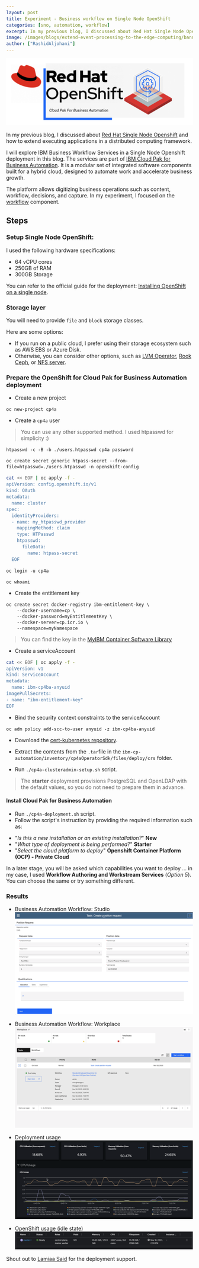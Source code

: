 ```yaml
---
layout: post
title: Experiment - Business workflow on Single Node OpenShift
categories: [sno, automation, workflow]
excerpt: In my previous blog, I discussed about Red Hat Single Node Openshift and how to extend executing applications in a distributed computing framework. I will explore IBM Business Workflow Services in a Single Node Openshift deployment in this blog. 
image: /images/blogs/extend-event-processing-to-the-edge-computing/banner.png
author: ["RashidAljohani"]
---
```



![](/images/blogs/experiment-cp4a-sno/banner.png)

In my previous blog, I discussed about [Red Hat Single Node Openshift](https://www.redhat.com/en/blog/meet-single-node-openshift-our-smallest-openshift-footprint-edge-architectures)  and how to extend executing applications in a distributed computing framework.


I will explore IBM Business Workflow Services in a Single Node Openshift deployment in this blog. The services are part of [IBM Cloud Pak for Business Automation](https://www.ibm.com/products/cloud-pak-for-business-automation). It is a modular set of integrated software components built for a hybrid cloud, designed to automate work and accelerate business growth.

The platform allows digitizing business operations such as content, workflow, decisions, and capture. In my experiment, I focused on the [workflow](https://www.ibm.com/docs/en/cloud-paks/cp-biz-automation/23.0.1?topic=capabilities-workflow) component.



## Steps

### Setup Single Node OpenShift:

I used the following hardware specifications:

* 64 vCPU cores
* 250GB of RAM
* 300GB Storage

You can refer to the official guide for the deployment: [Installing OpenShift on a single node](https://docs.openshift.com/container-platform/4.13/installing/installing_sno/install-sno-installing-sno.html).


### Storage layer

You will need to provide `file` and `block` storage classes.

Here are some options:

* If you run on a public cloud, I prefer using their storage ecosystem such as AWS EBS or Azure Disk.
* Otherwise, you can consider other options, such as [LVM Operator](https://github.com/openshift/lvm-operator), [Rook Ceph](https://github.com/rook/rook), or [NFS server](https://github.com/kubernetes-sigs/nfs-subdir-external-provisioner).


### Prepare the OpenShift for Cloud Pak for Business Automation deployment

* Create a new project

```
oc new-project cp4a
```

* Create a `cp4a` user

> You can use any other supported method. I used htpasswd for simplicity :)

```
htpasswd -c -B -b ./users.htpasswd cp4a password
```

```
oc create secret generic htpass-secret --from-file=htpasswd=./users.htpasswd -n openshift-config
```

```bash
cat << EOF | oc apply -f -
apiVersion: config.openshift.io/v1
kind: OAuth
metadata:
  name: cluster
spec:
  identityProviders:
  - name: my_htpasswd_provider 
    mappingMethod: claim 
    type: HTPasswd
    htpasswd:
      fileData:
        name: htpass-secret 
  EOF   
```

```
oc login -u cp4a
```

```
oc whoami
```

* Create the entitlement key

```
oc create secret docker-registry ibm-entitlement-key \
    --docker-username=cp \
    --docker-password=myEntitlementKey \
    --docker-server=cp.icr.io \
    --namespace=myNamespace
```

> You can find the key in the [MyIBM Container Software Library](https://myibm.ibm.com/products-services/containerlibrary)

* Create a serviceAccount

```bash
cat << EOF | oc apply -f -
apiVersion: v1
kind: ServiceAccount
metadata:
  name: ibm-cp4ba-anyuid
imagePullSecrets:
- name: "ibm-entitlement-key"
EOF 
```

* Bind the security context constraints to the serviceAccount

```
oc adm policy add-scc-to-user anyuid -z ibm-cp4ba-anyuid
```


* Download the [cert-kubernetes repository](https://www.ibm.com/links?url=https%3A%2F%2Fgithub.com%2FIBM%2Fcloud-pak%2Fraw%2Fmaster%2Frepo%2Fcase%2Fibm-cp-automation%2F5.0.0%2Fibm-cp-automation-5.0.0.tgz).

* Extract the contents from the `.tar`file in the `ibm-cp-automation/inventory/cp4aOperatorSdk/files/deploy/crs` folder.

* Run `./cp4a-clusteradmin-setup.sh` script.

> The **starter** deployment provisions PostgreSQL and OpenLDAP with the default values, so you do not need to prepare them in advance.

#### Install Cloud Pak for Business Automation

* Run `./cp4a-deployment.sh` script.
* Follow the script's instruction by providing the required information such as:

- "_Is this a new installation or an existing installation?_" **New**
- "_What type of deployment is being performed?_" **Starter**
- "_Select the cloud platform to deploy_" **Openshift Container Platform (OCP) - Private Cloud**

In a later stage, you will be asked which capabilities you want to deploy ... in my case, I used **Workflow Authoring and Workstream Services** (_Option 5_). You can choose the same or try something different.



### Results


* Business Automation Workflow: Studio
![](/images/blogs/experiment-cp4a-sno/cp4a-1.png)

* Business Automation Workflow: Workplace
![](/images/blogs/experiment-cp4a-sno/cp4a-2.png)

* Deployment usage
![](/images/blogs/experiment-cp4a-sno/cp4a-usage.png)

* OpenShift usage (idle state)
![](/images/blogs/experiment-cp4a-sno/ocp-usage.png)




Shout out to [Lamiaa Said](https://www.linkedin.com/in/lamiaa-said-elmahmoudy/) for the deployment support.